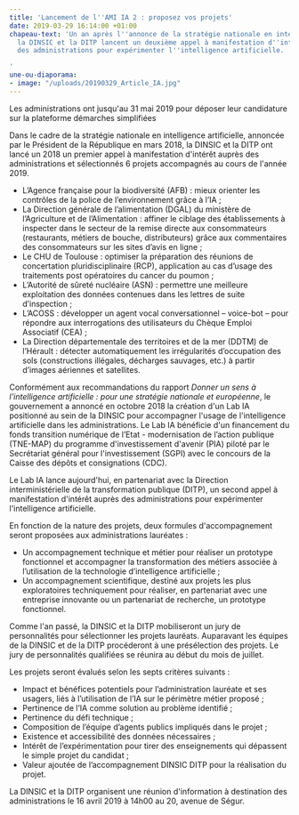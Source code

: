```yaml
---
title: 'Lancement de l''AMI IA 2 : proposez vos projets'
date: 2019-03-29 16:14:00 +01:00
chapeau-text: 'Un an après l''annonce de la stratégie nationale en intelligence artificielle,
  la DINSIC et la DITP lancent un deuxième appel à manifestation d''intérêt auprès
  des administrations pour expérimenter l''intelligence artificielle.

'
une-ou-diaporama:
- image: "/uploads/20190329_Article_IA.jpg"
---
```


Les administrations ont jusqu'au 31 mai 2019 pour déposer leur candidature sur la plateforme démarches simplifiées 

Dans le cadre de la stratégie nationale en intelligence artificielle, annoncée par le Président de la République en mars 2018, la DINSIC et la DITP ont lancé un 2018 un premier appel à manifestation d'intérêt auprès des administrations et sélectionnés 6 projets accompagnés au cours de l'année 2019. 

- L’Agence française pour la biodiversité (AFB) : mieux orienter les contrôles de la police de l’environnement grâce à l’IA ;
- La Direction générale de l’alimentation (DGAL) du ministère de l’Agriculture et de l’Alimentation : affiner le ciblage des établissements à inspecter dans le secteur de la remise directe aux consommateurs (restaurants, métiers de bouche, distributeurs) grâce aux commentaires des consommateurs sur les sites d’avis en ligne ;
- Le CHU de Toulouse : optimiser la préparation des réunions de concertation pluridisciplinaire (RCP), application au cas d’usage des traitements post opératoires du cancer du poumon ;
- L’Autorité de sûreté nucléaire (ASN) : permettre une meilleure exploitation des données contenues dans les lettres de suite d’inspection ;
- L’ACOSS : développer un agent vocal conversationnel – voice-bot – pour répondre aux interrogations des utilisateurs du Chèque Emploi Associatif (CEA) ;
- La Direction départementale des territoires et de la mer (DDTM) de l’Hérault : détecter automatiquement les irrégularités d’occupation des sols (constructions illégales, décharges sauvages, etc.) à partir d’images aériennes et satellites.

Conformément aux recommandations du rapport *Donner un sens à l'intelligence artificielle : pour une stratégie nationale et européenne*, le gouvernement a annoncé en octobre 2018 la création d'un Lab IA positionné au sein de la DINSIC pour accompagner l'usage de l'intelligence artificielle dans les administrations. Le Lab IA bénéficie d'un financement du fonds transition numérique de l’Etat - modernisation de l’action publique (TNE-MAP) du programme d'investissement d'avenir (PIA) piloté par le Secrétariat général pour l'investissement (SGPI) avec le concours de la Caisse des dépôts et consignations (CDC). 

Le Lab IA lance aujourd'hui, en partenariat avec la Direction interministérielle de la transformation publique (DITP), un second appel à manifestation d'intérêt auprès des administrations pour expérimenter l'intelligence artificielle.

En fonction de la nature des projets, deux formules d'accompagnement seront proposées aux administrations lauréates : 

- Un accompagnement technique et métier pour réaliser un prototype fonctionnel et accompagner la transformation des métiers associée à l’utilisation de la technologie d’intelligence artificielle ;
- Un accompagnement scientifique, destiné aux projets les plus exploratoires techniquement pour réaliser, en partenariat avec une entreprise innovante ou un partenariat de recherche, un prototype fonctionnel.

Comme l'an passé, la DINSIC et la DITP mobiliseront un jury de personnalités pour sélectionner les projets lauréats. Auparavant les équipes de la DINSIC et de la DITP procéderont à une présélection des projets. Le jury de personnalités qualifiées se réunira au début du mois de juillet.

Les projets seront évalués selon les septs critères suivants : 

- Impact et bénéfices potentiels pour l’administration lauréate et ses usagers, liés à l’utilisation de l’IA sur le périmètre métier proposé ;
- Pertinence de l’IA comme solution au problème identifié ;
- Pertinence du défi technique ;
- Composition de l’équipe d’agents publics impliqués dans le projet ;
- Existence et accessibilité des données nécessaires ;
- Intérêt de l’expérimentation pour tirer des enseignements qui dépassent le simple projet du candidat ; 
- Valeur ajoutée de l’accompagnement DINSIC DITP pour la réalisation du projet.

La DINSIC et la DITP organisent une réunion d'information à destination des administrations le 16 avril 2019 à 14h00 au 20, avenue de Ségur.
